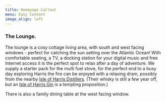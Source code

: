 ```yaml
---
title: Homepage Callout
menu: Easy Content
image_align: left
---
```


### The Lounge.

The lounge is a cosy cottage living area, with south and west facing windows - perfect for catching the sun setting over the Atlantic Ocean! With comfortable seating, a TV, a docking station for your digital music and free Internet access it is the perfect spot to relax after a day of adventure. We supply a starter pack for the multi fuel stove, for the perfect end to a busy day exploring Harris the fire can be enjoyed with a relaxing dram, possibly from the nearby [Isle of Harris Distillers](http://www.harrisdistillery.com/). (Their whisky is still a few year off, but an [Isle of Harris Gin](http://www.harrisdistillery.com/spirits/isle-harris-gin) is a tempting proposition.)

There is also a family dining table at the west facing window.
